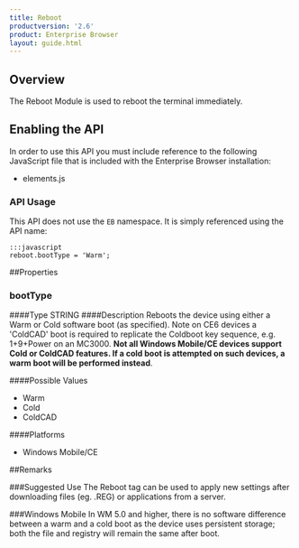 ```yaml
---
title: Reboot
productversion: '2.6'
product: Enterprise Browser
layout: guide.html
---
```



## Overview
The Reboot Module is used to reboot the terminal immediately.

## Enabling the API
In order to use this API you must include reference to the following JavaScript file that is included with the Enterprise Browser installation:

* elements.js 

### API Usage
This API does not use the `EB` namespace. It is simply referenced using the API name:

	:::javascript
	reboot.bootType = 'Warm';

##Properties

### bootType 

####Type
<span class='text-info'>STRING</span>
####Description
Reboots the device using either a Warm or Cold software boot (as specified). Note on CE6 devices a 'ColdCAD' boot is required to replicate the Coldboot key sequence, e.g. 1+9+Power on an MC3000. **Not all Windows Mobile/CE devices support Cold or ColdCAD features. If a cold boot is attempted on such devices, a warm boot will be performed instead**.

####Possible Values

* Warm
* Cold
* ColdCAD

####Platforms

* Windows Mobile/CE

##Remarks

###Suggested Use
The Reboot tag can be used to apply new settings after downloading files (eg. .REG) or applications from a server.

###Windows Mobile
In WM 5.0 and higher, there is no software difference between a warm and a cold boot as the device uses persistent storage; both the file and registry will remain the same after boot.



